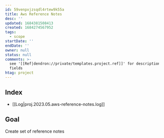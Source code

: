 ```yaml
---
id: 59venpxjzsqdl4rtew9k55a
title: Aws Reference Notes
desc: ''
updated: 1684381508413
created: 1684274567952
tags:
  - scope
startDate: ''
endDate: ''
owner: null
status: null
comments: >-
  see '[[Ref|dendron://private/templates.project.ref]]' for description of
  fields
htag: project
---
```

## Index
- [[Log|proj.2023.05.aws-reference-notes.log]]


## Goal
Create set of reference notes 

<!-- ## Context

## Success Criteria

## Log

## Outputs

## Tasks

## Notes

## Lookup

## Learn

## Conclusion

### Outcomes

### Carry Over Tasks -->
